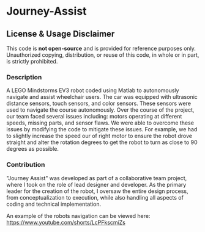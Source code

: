 # Journey-Assist
## License & Usage Disclaimer
This code is **not open-source** and is provided for reference purposes only.  
Unauthorized copying, distribution, or reuse of this code, in whole or in part, is strictly prohibited.

### Description
A LEGO Mindstorms EV3 robot coded using Matlab to autonomously navigate and assist wheelchair users. The car was equipped with ultrasonic distance sensors, touch sensors, and color sensors. These sensors were used to navigate the course autonomously. Over the course of the project, our team faced several issues including: motors operating at different speeds, missing parts, and sensor flaws. We were able to overcome these issues by modifying the code to mitigate these issues. For example, we had to slightly increase the speed our of right motor to ensure the robot drove straight and alter the rotation degrees to get the robot to turn as close to 90 degrees as possible.

### Contribution
"Journey Assist" was developed as part of a collaborative team project, where I took on the role of lead designer and developer. As the primary leader for the creation of the robot, I oversaw the entire design process, from conceptualization to execution, while also handling all aspects of coding and technical implementation.




An example of the robots navigation can be viewed here:
https://www.youtube.com/shorts/LcPFkscmiZs

